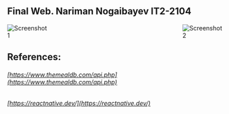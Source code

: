 ## Final Web. Nariman Nogaibayev IT2-2104

<div style="display: flex; justify-content: space-between;">
  <img src="https://github.com/naariman/final_web/assets/96104998/5f9208b6-1fa3-41d0-abb0-e14b0d0c3116" alt="Screenshot 1" style="max-width: 100;">
  <img src="https://github.com/naariman/final_web/assets/96104998/5b8e68c7-c565-4f10-93a2-63c13e6ea095" alt="Screenshot 2" style="max-width: 100;">
</div>

## References:
###### [https://www.themealdb.com/api.php](https://www.themealdb.com/api.php)
###### [https://reactnative.dev/](https://reactnative.dev/)
